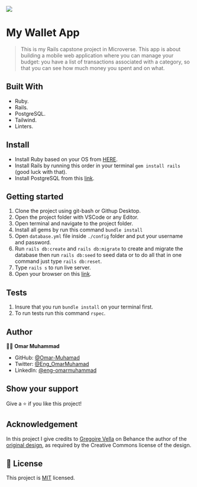 ![](https://img.shields.io/badge/Microverse-blueviolet)
# My Wallet App

> This is my Rails capstone project in Microverse. This app is about building a mobile web application where you can manage your budget: you have a list of transactions associated with a category, so that you can see how much money you spent and on what.

## Built With

- Ruby.
- Rails.
- PostgreSQL.
- Tailwind.
- Linters.

## Install

- Install Ruby based on your OS from [HERE](https://www.ruby-lang.org/en/downloads/).
- Install Rails by running this order in your terminal `gem install rails` (good luck with that).
- Install PostgreSQL from this [link](https://www.postgresql.org/download/).

## Getting started

1. Clone the project using git-bash or Githup Desktop.
2. Open the project folder with VSCode or any Editor.
3. Open terminal and navigate to the project folder.
4. Install all gems by run this command `bundle install`
5. Open `database.yml` file inside `./config` folder and put your username and password.
6. Run `rails db:create` and `rails db:migrate` to create and migrate the database then run `rails db:seed` to seed data or to do all that in one command just type `rails db:reset`.
7. Type `rails s` to run live server.
8. Open your browser on this [link](127.0.0.1:3000).

## Tests

1. Insure that you run `bundle install` on your terminal first.
2. To run tests run this command `rspec`.

## Author

👨‍💻 **Omar Muhammad**

- GitHub: [@Omar-Muhamad](https://github.com/Omar-Muhamad)
- Twitter: [@Eng_OmarMuhamad](https://twitter.com/Eng_OmarMuhamad)
- LinkedIn: [@eng-omarmuhammad](https://www.linkedin.com/in/eng-omarmuhammad/)

## Show your support

Give a ⭐️ if you like this project!

## Acknowledgement

In this project I give credits to [Gregoire Vella](https://www.behance.net/gregoirevella) on Behance the author of the [original design](https://www.behance.net/gallery/19759151/Snapscan-iOs-design-and-branding?tracking_source=), as required by the Creative Commons license of the design.

## 📝 License

This project is [MIT](./MIT.md) licensed.
